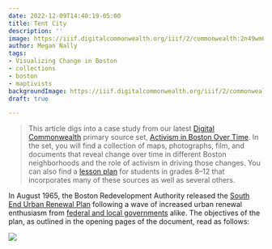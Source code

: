 ```yaml
---
date: 2022-12-09T14:40:19-05:00
title: Tent City
description: ''
image: https://iiif.digitalcommonwealth.org/iiif/2/commonwealth:2n49wm02s/168,193,8625,4700/2000,/0/default.jpg
author: Megan Nally
tags:
- Visualizing Change in Boston
- collections
- boston
- maptivists
backgroundImage: https://iiif.digitalcommonwealth.org/iiif/2/commonwealth:2n49wm02s/168,193,8625,4700/2000,/0/default.jpg
draft: true

---
```

> This article digs into a case study from our latest [Digital Commonwealth](https://www.digitalcommonwealth.org/) primary source set, [Activism in Boston Over Time](https://www.digitalcommonwealth.org/for_educators/primary_source_sets/activism_in_boston_over_time). In the set, you will find a collection of maps, photographs, film, and documents that reveal change over time in different Boston neighborhoods and the role of activism in driving those changes. You can also find a [lesson plan](https://docs.google.com/presentation/d/1PUi7o35Y-6EPGe0dOq8wi9jmj5C78Md7qrLn6ZVoIOE/edit#slide=id.p) for students in grades 8–12 that incorporates many of these sources as well as several others.

In August 1965, the Boston Redevelopment Authority released the [South End Urban Renewal Plan](http://www.bostonplans.org/documents/planning/urban-renewal/south-end/south-end-urban-renewal-plans-1965) following a wave of increased urban renewal enthusiasm from [federal and local governments](https://www.southendhistoricalsociety.org/south-end-history-part-iii-urban-renewal/) alike. The objectives of the plan, as outlined in the opening pages of the document, read as follows: 

![](/uploads/2022-12-09/screen-shot-2022-12-09-at-2-52-22-pm.png)